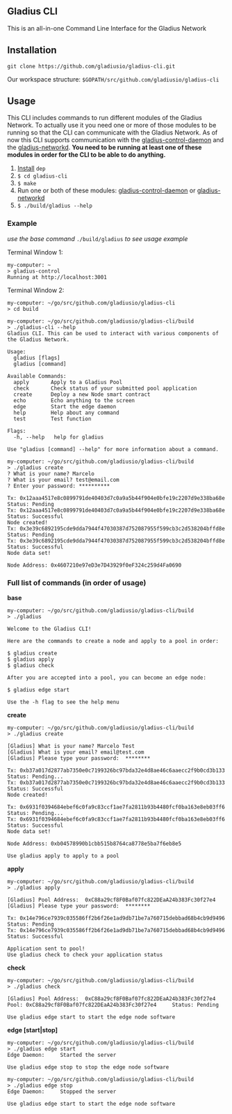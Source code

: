 ## Gladius CLI

This is an all-in-one Command Line Interface for the Gladius Network

## Installation

`git clone https://github.com/gladiusio/gladius-cli.git`

Our workspace structure: `$GOPATH/src/github.com/gladiusio/gladius-cli`

## Usage

This CLI includes commands to run different modules of the Gladius Network. To actually use it you need one or more of those modules to be running so that the CLI can communicate with the Gladius Network. As of now this CLI supports communication with the [gladius-control-daemon](https://github.com/gladiusio/gladius-control-daemon) and the [gladius-networkd](https://github.com/gladiusio/gladius-networkd). **You need to be running at least one of these modules in order for the CLI to be able to do anything.**

1. [Install](https://github.com/golang/dep#installation) `dep`
2. `$ cd gladius-cli`
3. `$ make`
4. Run one or both of these modules: [gladius-control-daemon](https://github.com/gladiusio/gladius-control-daemon) or [gladius-networkd](https://github.com/gladiusio/gladius-networkd)
5. `$ ./build/gladius --help`

### Example

*use the base command* `./build/gladius` *to see usage example*

Terminal Window 1:
```
my-computer: ~
> gladius-control
Running at http://localhost:3001
```

Terminal Window 2:
```
my-computer: ~/go/src/github.com/gladiusio/gladius-cli
> cd build

my-computer: ~/go/src/github.com/gladiusio/gladius-cli/build
> ./gladius-cli --help
Gladius CLI. This can be used to interact with various components of the Gladius Network.

Usage:
  gladius [flags]
  gladius [command]

Available Commands:
  apply       Apply to a Gladius Pool
  check       Check status of your submitted pool application
  create      Deploy a new Node smart contract
  echo        Echo anything to the screen
  edge        Start the edge daemon
  help        Help about any command
  test        Test function

Flags:
  -h, --help   help for gladius

Use "gladius [command] --help" for more information about a command.

my-computer: ~/go/src/github.com/gladiusio/gladius-cli/build
> ./gladius create
? What is your name? Marcelo
? What is your email? test@email.com
? Enter your password: **********

Tx: 0x12aaa4517e8c0899791de40403d7c0a9a5b44f904e0bfe19c2207d9e338ba68e	 Status: Pending
Tx: 0x12aaa4517e8c0899791de40403d7c0a9a5b44f904e0bfe19c2207d9e338ba68e	 Status: Successful
Node created!
Tx: 0x3e39c6892195cde9dda7944f47030387d752087955f599cb3c2d538204bffd8e	 Status: Pending
Tx: 0x3e39c6892195cde9dda7944f47030387d752087955f599cb3c2d538204bffd8e	 Status: Successful
Node data set!

Node Address: 0x4607210e97eD3e7D43929f0eF324c259d4Fa0690

```

### Full list of commands (in order of usage)

**base**
```
my-computer: ~/go/src/github.com/gladiusio/gladius-cli/build
> ./gladius

Welcome to the Gladius CLI!

Here are the commands to create a node and apply to a pool in order:

$ gladius create
$ gladius apply
$ gladius check

After you are accepted into a pool, you can become an edge node:

$ gladius edge start

Use the -h flag to see the help menu
```

**create**
```
my-computer: ~/go/src/github.com/gladiusio/gladius-cli/build
> ./gladius create

[Gladius] What is your name? Marcelo Test
[Gladius] What is your email? email@test.com
[Gladius] Please type your password:  ********

Tx: 0xb37a017d2877ab7350e0c7199326bc97bda32e4d8ae46c6aaecc2f9b0cd3b133	 Status: Pending...
Tx: 0xb37a017d2877ab7350e0c7199326bc97bda32e4d8ae46c6aaecc2f9b0cd3b133	 Status: Successful
Node created!

Tx: 0x6931f0394684ebef6c0fa9c83ccf1ae7fa2811b93b4480fcf0ba163e8eb03ff6	 Status: Pending...
Tx: 0x6931f0394684ebef6c0fa9c83ccf1ae7fa2811b93b4480fcf0ba163e8eb03ff6	 Status: Successful
Node data set!

Node Address: 0xb04578990b1cbb515b8764ca8778e5ba7f6eb8e5

Use gladius apply to apply to a pool
```

**apply**
```
my-computer: ~/go/src/github.com/gladiusio/gladius-cli/build
> ./gladius apply

[Gladius] Pool Address:  0xC88a29cf8F0Baf07fc822DEaA24b383Fc30f27e4
[Gladius] Please type your password:  ********

Tx: 0x14e796ce7939c035586ff2b6f26e1ad9db71be7a760715debbad68b4cb9d9496	 Status: Pending
Tx: 0x14e796ce7939c035586ff2b6f26e1ad9db71be7a760715debbad68b4cb9d9496	 Status: Successful

Application sent to pool!
Use gladius check to check your application status
```

**check**
```
my-computer: ~/go/src/github.com/gladiusio/gladius-cli/build
> ./gladius check

[Gladius] Pool Address:  0xC88a29cf8F0Baf07fc822DEaA24b383Fc30f27e4
Pool: 0xC88a29cf8F0Baf07fc822DEaA24b383Fc30f27e4	 Status: Pending

Use gladius edge start to start the edge node software
```

**edge [start|stop]**
```
my-computer: ~/go/src/github.com/gladiusio/gladius-cli/build
> ./gladius edge start
Edge Daemon:	 Started the server

Use gladius edge stop to stop the edge node software
```

```
my-computer: ~/go/src/github.com/gladiusio/gladius-cli/build
> ./gladius edge stop
Edge Daemon:	 Stopped the server

Use gladius edge start to start the edge node software
```

